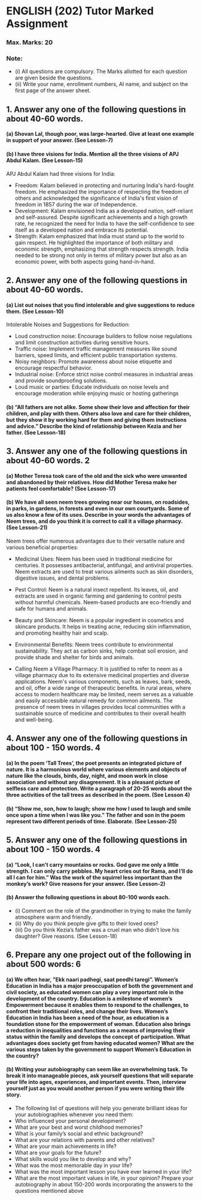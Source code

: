 # ENGLISH (202) Tutor Marked Assignment
### Max. Marks: 20
### Note:
* (i) All questions are compulsory. The Marks allotted for each question are given beside the questions.
* (ii) Write your name, enrollment numbers, AI name, and subject on the first page of the answer sheet.
## 1. Answer any one of the following questions in about 40-60 words.
####  (a) Shovan Lal, though poor, was large-hearted. Give at least one example in support of your answer. (See Lesson-7)
####  (b) I have three visions for India. Mention all the three visions of APJ Abdul Kalam. (See Lesson-15)
APJ Abdul Kalam had three visions for India:
* Freedom: Kalam believed in protecting and nurturing India's hard-fought freedom. He emphasized the importance of respecting the freedom of others and acknowledged the significance of India's first vision of freedom in 1857 during the war of Independence.
* Development: Kalam envisioned India as a developed nation, self-reliant and self-assured. Despite significant achievements and a high growth rate, he recognized the need for India to have the self-confidence to see itself as a developed nation and embrace its potential.
* Strength: Kalam emphasized that India must stand up to the world to gain respect. He highlighted the importance of both military and economic strength, emphasizing that strength respects strength. India needed to be strong not only in terms of military power but also as an economic power, with both aspects going hand-in-hand.

## 2. Answer any one of the following questions in about 40-60 words. 
#### (a) List out noises that you find intolerable and give suggestions to reduce them.  (See Lesson-10)
Intolerable Noises and Suggestions for Reduction:
* Loud construction noise: Encourage builders to follow noise regulations and limit construction activities during sensitive hours.
* Traffic noise: Implement traffic management measures like sound barriers, speed limits, and efficient public transportation systems.
* Noisy neighbors: Promote awareness about noise etiquette and encourage respectful behavior.
* Industrial noise: Enforce strict noise control measures in industrial areas and provide soundproofing solutions.
* Loud music or parties: Educate individuals on noise levels and encourage moderation while enjoying music or hosting gatherings

#### (b) “All fathers are not alike. Some show their love and affection for their children, and play with them. Others also love and care for their children, but they show it by working hard for them and giving them instructions and advice.” Describe the kind of relationship between Kezia and her father. (See Lesson-18)
## 3. Answer any one of the following questions in about 40-60 words. 2
#### (a) Mother Teresa took care of the old and the sick who were unwanted and abandoned by their relatives. How did Mother Teresa make her patients feel comfortable? (See Lesson-17)
#### (b) We have all seen neem trees growing near our houses, on roadsides, in parks, in gardens, in forests and even in our own courtyards. Some of us also know a few of its uses. Describe in your words the advantages of Neem trees, and do you think it is correct to call it a village pharmacy. (See Lesson-21)
Neem trees offer numerous advantages due to their versatile nature and various beneficial properties:

* Medicinal Uses: Neem has been used in traditional medicine for centuries. It possesses antibacterial, antifungal, and antiviral properties. Neem extracts are used to treat various ailments such as skin disorders, digestive issues, and dental problems.

* Pest Control: Neem is a natural insect repellent. Its leaves, oil, and extracts are used in organic farming and gardening to control pests without harmful chemicals. Neem-based products are eco-friendly and safe for humans and animals.

* Beauty and Skincare: Neem is a popular ingredient in cosmetics and skincare products. It helps in treating acne, reducing skin inflammation, and promoting healthy hair and scalp.

* Environmental Benefits: Neem trees contribute to environmental sustainability. They act as carbon sinks, help combat soil erosion, and provide shade and shelter for birds and animals.

* Calling Neem a Village Pharmacy: It is justified to refer to neem as a village pharmacy due to its extensive medicinal properties and diverse applications. Neem's various components, such as leaves, bark, seeds, and oil, offer a wide range of therapeutic benefits. In rural areas, where access to modern healthcare may be limited, neem serves as a valuable and easily accessible natural remedy for common ailments. The presence of neem trees in villages provides local communities with a sustainable source of medicine and contributes to their overall health and well-being.

## 4. Answer any one of the following questions in about 100 - 150 words. 4
#### (a) In the poem ‘Tall Trees’, the poet presents an integrated picture of nature. It is a harmonious world where various elements and objects of nature like the clouds, birds, day, night, and moon work in close association and without any disagreement. It is a pleasant picture of selfless care and protection. Write a paragraph of 20-25 words about the three activities of the tall trees as described in the poem. (See Lesson 4)
#### (b) “Show me, son, how to laugh; show me how I used to laugh and smile once upon a time when I was like you.” The father and son in the poem represent two different periods of time. Elaborate. (See Lesson-25)

## 5. Answer any one of the following questions in about 100 - 150 words. 4

#### (a) “Look, I can’t carry mountains or rocks. God gave me only a little strength. I can only carry pebbles. My heart cries out for Rama, and I’ll do all I can for him.”  Was the work of the squirrel less important than the monkey’s work? Give reasons for your answer. (See Lesson-2)

#### (b) Answer the following questions in about 80-100 words each.
* (i) Comment on the role of the grandmother in trying to make the family atmosphere warm and friendly.
* (ii) Why do you think people give gifts to their loved ones?
* (iii) Do you think Kezia’s father was a cruel man who didn’t love his daughter? Give reasons. (See Lesson-18)

## 6. Prepare any one project out of the following in about 500 words: 6

#### (a) We often hear, ”Ekk naari padhegi, saat peedhi taregi”. Women’s Education in India has a major preoccupation of both the government and civil society, as educated women can play a very important role in the development of the country. Education is a milestone of women’s Empowerment because it enables them to respond to the challenges, to confront their traditional roles, and change their lives. Women’s Education in India has been a need of the hour, as education is a foundation stone for the empowerment of woman. Education also brings a reduction in inequalities and functions as a means of improving their status within the family and develops the concept of participation. What advantages does society get from having educated women? What are the various steps taken by the government to support Women’s Education in the country?

#### (b) Writing your autobiography can seem like an overwhelming task. To break it into manageable pieces, ask yourself questions that will separate your life into ages, experiences, and important events. Then, interview yourself just as you would another person if you were writing their life story.
* The following list of questions will help you generate brilliant ideas for your autobiographies whenever you need them:
* Who influenced your personal development?
* What are your best and worst childhood memories?
* What is your family’s social and ethnic background?
* What are your relations with parents and other relatives?
* What are your main achievements in life?
* What are your goals for the future?
* What skills would you like to develop and why?
* What was the most memorable day in your life?
* What was the most important lesson you have ever learned in your life?
* What are the most important values in life, in your opinion?
Prepare your autobiography in about 150-200 words incorporating the answers to the questions mentioned above

